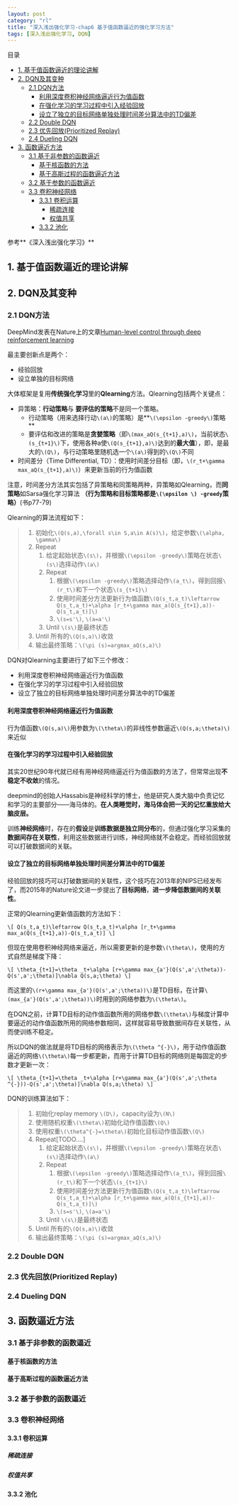 ```yaml
---
layout: post
category: "rl"
title: "深入浅出强化学习-chap6 基于值函数逼近的强化学习方法"
tags: [深入浅出强化学习, DQN]
---
```


目录

<!-- TOC -->

- [1. 基于值函数逼近的理论讲解](#1-基于值函数逼近的理论讲解)
- [2. DQN及其变种](#2-dqn及其变种)
    - [2.1 DQN方法](#21-dqn方法)
        - [利用深度卷积神经网络逼近行为值函数](#利用深度卷积神经网络逼近行为值函数)
        - [在强化学习的学习过程中引入经验回放](#在强化学习的学习过程中引入经验回放)
        - [设立了独立的目标网络单独处理时间差分算法中的TD偏差](#设立了独立的目标网络单独处理时间差分算法中的td偏差)
    - [2.2 Double DQN](#22-double-dqn)
    - [2.3 优先回放(Prioritized Replay)](#23-优先回放prioritized-replay)
    - [2.4 Dueling DQN](#24-dueling-dqn)
- [3. 函数逼近方法](#3-函数逼近方法)
    - [3.1 基于非参数的函数逼近](#31-基于非参数的函数逼近)
        - [基于核函数的方法](#基于核函数的方法)
        - [基于高斯过程的函数逼近方法](#基于高斯过程的函数逼近方法)
    - [3.2 基于参数的函数逼近](#32-基于参数的函数逼近)
    - [3.3 卷积神经网络](#33-卷积神经网络)
        - [3.3.1 卷积运算](#331-卷积运算)
            - [稀疏连接](#稀疏连接)
            - [权值共享](#权值共享)
        - [3.3.2 池化](#332-池化)

<!-- /TOC -->



参考**《深入浅出强化学习》**

## 1. 基于值函数逼近的理论讲解

## 2. DQN及其变种

### 2.1 DQN方法

DeepMind发表在Nature上的文章[Human-level control through deep reinforcement learning](https://daiwk.github.io/assets/dqn.pdf)

最主要创新点是两个：

+ 经验回放
+ 设立单独的目标网络

大体框架是复用**传统强化学习**里的**Qlearning**方法。Qlearning包括两个关键点：

+ 异策略：**行动策略**与 **要评估的策略**不是同一个策略。
    + 行动策略（用来选择行动`\(a\)`的策略）是**`\(\epsilon -greedy\)`策略**
    + 要评估和改进的策略是**贪婪策略**（即`\(max_aQ(s_{t+1},a)\)`，当前状态`\(s_{t+1}\)`下，使用各种a使`\(Q(s_{t+1},a)\)`达到的**最大值**），即，是最大的`\(Q\)`，与行动策略里随机选一个`\(a\)`得到的`\(Q\)`不同
+ 时间差分（Time Differential, TD）：使用时间差分目标（即，`\(r_t+\gamma max_aQ(s_{t+1},a)\)`）来更新当前的行为值函数

注意，时间差分方法其实包括了异策略和同策略两种，异策略如Qlearning，而**同策略**如Sarsa强化学习算法 **（行为策略和目标策略都是`\(\epsilon \) -greedy`策略）**(书p77-79)

Qlearning的算法流程如下：

>1. 初始化`\(Q(s,a),\forall s\in S,a\in A(s)\)`，给定参数`\(\alpha, \gamma\)`
>1. Repeat
>    1. 给定起始状态`\(s\)`，并根据`\(\epsilon -greedy\)`策略在状态`\(s\)`选择动作`\(a\)`
>    1. Repeat
>        1. 根据`\(\epsilon -greedy\)`策略选择动作`\(a_t\)`，得到回报`\(r_t\)`和下一个状态`\(s_{t+1}\)`
>        1. 使用时间差分方法更新行为值函数`\(Q(s_t,a_t)\leftarrow Q(s_t,a_t)+\alpha [r_t+\gamma max_a(Q(s_{t+1},a))-Q(s_t,a_t)]\)`
>        1. `\(s=s'\)`, `\(a=a'\)`
>    1. Until `\(s\)`是最终状态
>1. Until 所有的`\(Q(s,a)\)`收敛
>1. 输出最终策略：`\(\pi (s)=argmax_aQ(s,a)\)`

DQN对Qlearning主要进行了如下三个修改：

+ 利用深度卷积神经网络逼近行为值函数
+ 在强化学习的学习过程中引入经验回放
+ 设立了独立的目标网络单独处理时间差分算法中的TD偏差

#### 利用深度卷积神经网络逼近行为值函数

行为值函数`\(Q(s,a)\)`用参数为`\(\theta\)`的非线性参数逼近`\(Q(s,a;\theta)\)`来近似

#### 在强化学习的学习过程中引入经验回放

其实20世纪90年代就已经有用神经网络逼近行为值函数的方法了，但常常出现**不稳定不收敛**的情况。

deepmind的创始人Hassabis是神经科学的博士，他是研究人类大脑中负责记忆和学习的主要部分——海马体的。**在人类睡觉时，海马体会把一天的记忆重放给大脑皮层。**

训练**神经网络**时，存在的**假设**是**训练数据是独立同分布**的，但通过强化学习采集的**数据间存在关联性**，利用这些数据进行训练，神经网络就不会稳定。而经验回放就可以打破数据间的关联。


#### 设立了独立的目标网络单独处理时间差分算法中的TD偏差

经验回放的技巧可以打破数据间的关联性，这个技巧在2013年的NIPS已经发布了，而2015年的Nature论文进一步提出了**目标网络**，**进一步降低数据间的关联性**。

正常的Qlearning更新值函数的方法如下：

`\[
Q(s_t,a_t)\leftarrow Q(s_t,a_t)+\alpha [r_t+\gamma max_a(Q(s_{t+1},a))-Q(s_t,a_t)]
\]`

但现在使用卷积神经网络来逼近，所以需要更新的是参数`\(\theta\)`，使用的方式自然是梯度下降：

`\[
\theta_{t+1}=\theta _t+\alpha [r+\gamma max_{a'}(Q(s',a';\theta))-Q(s',a';\theta)]\nabla Q(s,a;\theta)
\]`

而这里的`\(r+\gamma max_{a'}(Q(s',a';\theta))\)`是TD目标，在计算`\(max_{a'}(Q(s',a';\theta))\)`时用到的网络参数为`\(\theta\)`。

在DQN之前，计算TD目标的动作值函数所用的网络参数`\(\theta\)`与梯度计算中要逼近的动作值函数所用的网络参数相同，这样就容易导致数据间存在关联性，从而使训练不稳定。

所以DQN的做法就是将TD目标的网络表示为`\(\theta ^{-}\)`，用于动作值函数逼近的网络`\(\theta\)`每一步都更新，而用于计算TD目标的网络则是每固定的步数才更新一次：

`\[
\theta_{t+1}=\theta _t+\alpha [r+\gamma max_{a'}(Q(s',a';\theta ^{-}))-Q(s',a';\theta)]\nabla Q(s,a;\theta)
\]`

DQN的训练算法如下：

>1. 初始化replay memory `\(D\)`，capacity设为`\(N\)`
>1. 使用随机权重`\(\theta\)`初始化动作值函数`\(Q\)`
>1. 使用权重`\(\theta^{-}=\theta\)`初始化目标动作值函数`\(Q\)`
>1. Repeat[TODO....]
>    1. 给定起始状态`\(s\)`，并根据`\(\epsilon -greedy\)`策略在状态`\(s\)`选择动作`\(a\)`
>    1. Repeat
>        1. 根据`\(\epsilon -greedy\)`策略选择动作`\(a_t\)`，得到回报`\(r_t\)`和下一个状态`\(s_{t+1}\)`
>        1. 使用时间差分方法更新行为值函数`\(Q(s_t,a_t)\leftarrow Q(s_t,a_t)+\alpha [r_t+\gamma max_a(Q(s_{t+1},a))-Q(s_t,a_t)]\)`
>        1. `\(s=s'\)`, `\(a=a'\)`
>    1. Until `\(s\)`是最终状态
>1. Until 所有的`\(Q(s,a)\)`收敛
>1. 输出最终策略：`\(\pi (s)=argmax_aQ(s,a)\)`




### 2.2 Double DQN

### 2.3 优先回放(Prioritized Replay)

### 2.4 Dueling DQN

## 3. 函数逼近方法

### 3.1 基于非参数的函数逼近

#### 基于核函数的方法

#### 基于高斯过程的函数逼近方法

### 3.2 基于参数的函数逼近

### 3.3 卷积神经网络

#### 3.3.1 卷积运算

##### 稀疏连接

##### 权值共享

#### 3.3.2 池化
